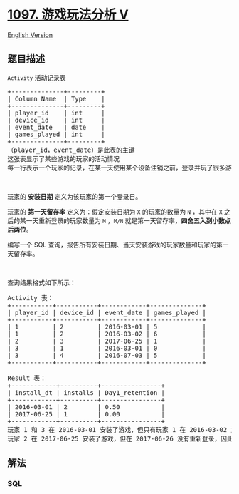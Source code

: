 # [1097. 游戏玩法分析 V](https://leetcode-cn.com/problems/game-play-analysis-v)

[English Version](/solution/1000-1099/1097.Game%20Play%20Analysis%20V/README_EN.md)

## 题目描述

<!-- 这里写题目描述 -->

<p><code>Activity</code> 活动记录表</p>

<pre>
+--------------+---------+
| Column Name  | Type    |
+--------------+---------+
| player_id    | int     |
| device_id    | int     |
| event_date   | date    |
| games_played | int     |
+--------------+---------+
（player_id，event_date）是此表的主键
这张表显示了某些游戏的玩家的活动情况
每一行表示一个玩家的记录，在某一天使用某个设备注销之前，登录并玩了很多游戏（可能是 0）
</pre>

<p> </p>

<p>玩家的 <strong>安装日期</strong> 定义为该玩家的第一个登录日。</p>

<p>玩家的 <strong>第一天留存率</strong> 定义为：假定安装日期为 <code>X</code> 的玩家的数量为 <code>N</code> ，其中在 <code>X</code> 之后的某一天重新登录的玩家数量为 <code>M</code> ，<code>M/N</code> 就是第一天留存率，<strong>四舍五入到小数点后两位</strong>。</p>

<p>编写一个 SQL 查询，报告所有安装日期、当天安装游戏的玩家数量和玩家的第一天留存率。</p>

<p> </p>

<p>查询结果格式如下所示：</p>

<pre>
Activity 表：
+-----------+-----------+------------+--------------+
| player_id | device_id | event_date | games_played |
+-----------+-----------+------------+--------------+
| 1         | 2         | 2016-03-01 | 5            |
| 1         | 2         | 2016-03-02 | 6            |
| 2         | 3         | 2017-06-25 | 1            |
| 3         | 1         | 2016-03-01 | 0            |
| 3         | 4         | 2016-07-03 | 5            |
+-----------+-----------+------------+--------------+

Result 表：
+------------+----------+----------------+
| install_dt | installs | Day1_retention |
+------------+----------+----------------+
| 2016-03-01 | 2        | 0.50           |
| 2017-06-25 | 1        | 0.00           |
+------------+----------+----------------+
玩家 1 和 3 在 2016-03-01 安装了游戏，但只有玩家 1 在 2016-03-02 重新登录，所以 2016-03-01 的第一天留存率是 1/2=0.50
玩家 2 在 2017-06-25 安装了游戏，但在 2017-06-26 没有重新登录，因此 2017-06-25 的第一天留存率为 0/1=0.00
</pre>


## 解法

<!-- 这里可写通用的实现逻辑 -->

<!-- tabs:start -->

### **SQL**

```sql

```

<!-- tabs:end -->